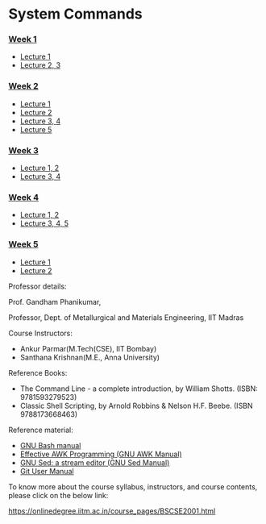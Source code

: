 # System Commands

### [Week 1](/Week-1)
* [Lecture 1](/Week-1/Lecture1.md)
* [Lecture 2, 3](/Week-1/Lecture2-3.md)

### [Week 2](/Week-2)
* [Lecture 1](/Week-2/Lecture1.md)
* [Lecture 2](/Week-2/Lecture2.md)
* [Lecture 3, 4](/Week-2/Lecture3-4.md)
* [Lecture 5](/Week-2/Lecture5.md)

### [Week 3](/Week-3)
* [Lecture 1, 2](/Week-3/Lecture1-2.md)
* [Lecture 3, 4](/Week-3/Lecture3-4.md)

### [Week 4](/Week-4)
* [Lecture 1, 2](/Week-4/Lecture1-2.md)
* [Lecture 3, 4, 5](/Week-4/Lecture3-5.md)

### [Week 5](/Week-5)
* [Lecture 1](/Week-5/Lecture1.md)
* [Lecture 2](/Week-5/Lecture2.md)


Professor details:

Prof. Gandham Phanikumar,

Professor, Dept. of Metallurgical and Materials Engineering, IIT Madras

Course Instructors:
* Ankur Parmar(M.Tech(CSE), IIT Bombay)
* Santhana Krishnan(M.E., Anna University)

Reference Books:
* The Command Line - a complete introduction, by William Shotts. (ISBN: 9781593279523)
* Classic Shell Scripting, by Arnold Robbins & Nelson H.F. Beebe. (ISBN 9788173668463)

Reference material:
* [GNU Bash manual](https://www.gnu.org/software/bash/manual/)
* [Effective AWK Programming (GNU AWK Manual)](https://www.gnu.org/software/gawk/manual/)
* [GNU Sed: a stream editor (GNU Sed Manual)](https://www.gnu.org/software/sed/manual/)
* [Git User Manual](https://git-scm.com/docs/user-manual)

To know more about the course syllabus, instructors, and course contents, please click on the below link:

https://onlinedegree.iitm.ac.in/course_pages/BSCSE2001.html
